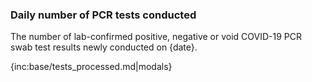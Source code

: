 ﻿### Daily number of PCR tests conducted

The number of lab-confirmed positive, negative or void COVID-19 PCR swab test results newly conducted on {date}.

{inc:base/tests_processed.md|modals}

